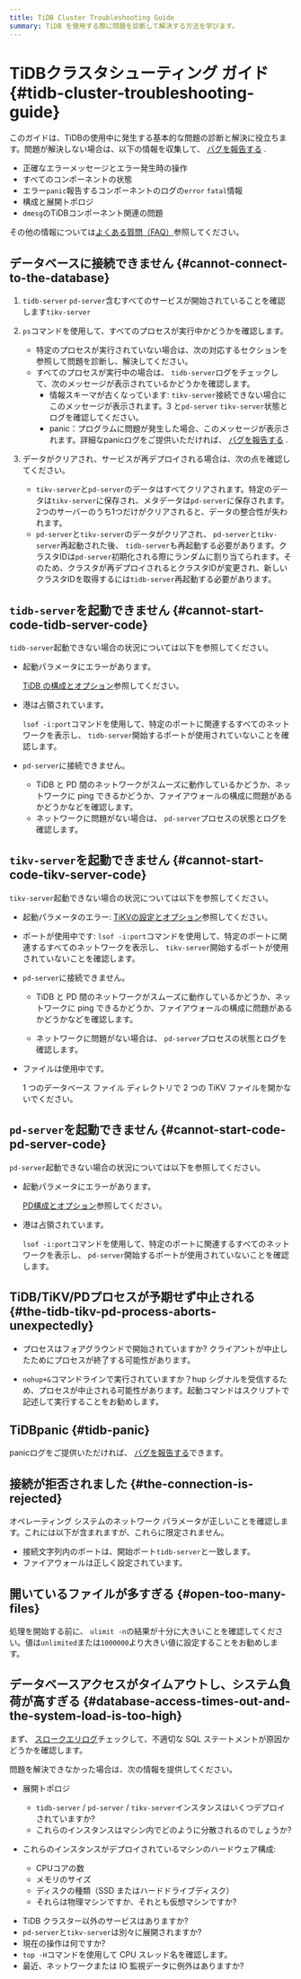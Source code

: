 ```yaml
---
title: TiDB Cluster Troubleshooting Guide
summary: TiDB を使用する際に問題を診断して解決する方法を学びます。
---
```


# TiDBクラスタシューティング ガイド {#tidb-cluster-troubleshooting-guide}

このガイドは、TiDBの使用中に発生する基本的な問題の診断と解決に役立ちます。問題が解決しない場合は、以下の情報を収集して、 [バグを報告する](/support.md) .

-   正確なエラーメッセージとエラー発生時の操作
-   すべてのコンポーネントの状態
-   エラー`panic`報告するコンポーネントのログの`error` `fatal`情報
-   構成と展開トポロジ
-   `dmesg`のTiDBコンポーネント関連の問題

その他の情報については[よくある質問（FAQ）](/faq/tidb-faq.md)参照してください。

## データベースに接続できません {#cannot-connect-to-the-database}

1.  `tidb-server` `pd-server`含むすべてのサービスが開始されていることを確認します`tikv-server`

2.  `ps`コマンドを使用して、すべてのプロセスが実行中かどうかを確認します。

    -   特定のプロセスが実行されていない場合は、次の対応するセクションを参照して問題を診断し、解決してください。

    <!---->

    -   すべてのプロセスが実行中の場合は、 `tidb-server`ログをチェックして、次のメッセージが表示されているかどうかを確認します。
        -   情報スキーマが古くなっています: `tikv-server`接続できない場合にこのメッセージが表示されます。3 と`pd-server` `tikv-server`状態とログを確認してください。
        -   panic：プログラムに問題が発生した場合、このメッセージが表示されます。詳細なpanicログをご提供いただければ、 [バグを報告する](/support.md) .

3.  データがクリアされ、サービスが再デプロイされる場合は、次の点を確認してください。

    -   `tikv-server`と`pd-server`のデータはすべてクリアされます。特定のデータは`tikv-server`に保存され、メタデータは`pd-server`に保存されます。2つのサーバーのうち1つだけがクリアされると、データの整合性が失われます。
    -   `pd-server`と`tikv-server`のデータがクリアされ、 `pd-server`と`tikv-server`再起動された後、 `tidb-server`も再起動する必要があります。クラスタIDは`pd-server`初期化される際にランダムに割り当てられます。そのため、クラスタが再デプロイされるとクラスタIDが変更され、新しいクラスタIDを取得するには`tidb-server`再起動する必要があります。

## <code>tidb-server</code>を起動できません {#cannot-start-code-tidb-server-code}

`tidb-server`起動できない場合の状況については以下を参照してください。

-   起動パラメータにエラーがあります。

    [TiDB の構成とオプション](/command-line-flags-for-tidb-configuration.md)参照してください。

-   港は占領されています。

    `lsof -i:port`コマンドを使用して、特定のポートに関連するすべてのネットワークを表示し、 `tidb-server`開始するポートが使用されていないことを確認します。

<!---->

-   `pd-server`に接続できません。

    -   TiDB と PD 間のネットワークがスムーズに動作しているかどうか、ネットワークに ping できるかどうか、ファイアウォールの構成に問題があるかどうかなどを確認します。
    -   ネットワークに問題がない場合は、 `pd-server`プロセスの状態とログを確認します。

## <code>tikv-server</code>を起動できません {#cannot-start-code-tikv-server-code}

`tikv-server`起動できない場合の状況については以下を参照してください。

-   起動パラメータのエラー: [TiKVの設定とオプション](/command-line-flags-for-tikv-configuration.md)参照してください。

-   ポートが使用中です: `lsof -i:port`コマンドを使用して、特定のポートに関連するすべてのネットワークを表示し、 `tikv-server`開始するポートが使用されていないことを確認します。

<!---->

-   `pd-server`に接続できません。

    -   TiDB と PD 間のネットワークがスムーズに動作しているかどうか、ネットワークに ping できるかどうか、ファイアウォールの構成に問題があるかどうかなどを確認します。

    -   ネットワークに問題がない場合は、 `pd-server`プロセスの状態とログを確認します。

<!---->

-   ファイルは使用中です。

    1 つのデータベース ファイル ディレクトリで 2 つの TiKV ファイルを開かないでください。

## <code>pd-server</code>を起動できません {#cannot-start-code-pd-server-code}

`pd-server`起動できない場合の状況については以下を参照してください。

-   起動パラメータにエラーがあります。

    [PD構成とオプション](/command-line-flags-for-pd-configuration.md)参照してください。

-   港は占領されています。

    `lsof -i:port`コマンドを使用して、特定のポートに関連するすべてのネットワークを表示し、 `pd-server`開始するポートが使用されていないことを確認します。

## TiDB/TiKV/PDプロセスが予期せず中止される {#the-tidb-tikv-pd-process-aborts-unexpectedly}

-   プロセスはフォアグラウンドで開始されていますか? クライアントが中止したためにプロセスが終了する可能性があります。

-   `nohup+&`コマンドラインで実行されていますか？hup シグナルを受信するため、プロセスが中止される可能性があります。起動コマンドはスクリプトで記述して実行することをお勧めします。

## TiDBpanic {#tidb-panic}

panicログをご提供いただければ、 [バグを報告する](/support.md)できます。

## 接続が拒否されました {#the-connection-is-rejected}

オペレーティング システムのネットワーク パラメータが正しいことを確認します。これには以下が含まれますが、これらに限定されません。

-   接続文字列内のポートは、開始ポート`tidb-server`と一致します。
-   ファイアウォールは正しく設定されています。

## 開いているファイルが多すぎる {#open-too-many-files}

処理を開始する前に、 `ulimit -n`の結果が十分に大きいことを確認してください。値は`unlimited`または`1000000`より大きい値に設定することをお勧めします。

## データベースアクセスがタイムアウトし、システム負荷が高すぎる {#database-access-times-out-and-the-system-load-is-too-high}

まず、 [スロークエリログ](/identify-slow-queries.md)チェックして、不適切な SQL ステートメントが原因かどうかを確認します。

問題を解決できなかった場合は、次の情報を提供してください。

-   展開トポロジ

    -   `tidb-server` / `pd-server` / `tikv-server`インスタンスはいくつデプロイされていますか?
    -   これらのインスタンスはマシン内でどのように分散されるのでしょうか?

-   これらのインスタンスがデプロイされているマシンのハードウェア構成:

    -   CPUコアの数
    -   メモリのサイズ
    -   ディスクの種類（SSD またはハードドライブディスク）
    -   それらは物理マシンですか、それとも仮想マシンですか?

<!---->

-   TiDB クラスター以外のサービスはありますか?
-   `pd-server`と`tikv-server`は別々に展開されますか?
-   現在の操作は何ですか?
-   `top -H`コマンドを使用して CPU スレッド名を確認します。
-   最近、ネットワークまたは IO 監視データに例外はありますか?
